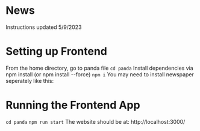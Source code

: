 # News

Instructions updated 5/9/2023
# Setting up Frontend
From the home directory, go to panda file
`cd panda`
Install dependencies via npm install (or npm install --force)
`npm i`
You may need to install newspaper seperately like this:

# Running the Frontend App
`cd panda`
`npm run start`
The website should be at: http://localhost:3000/
